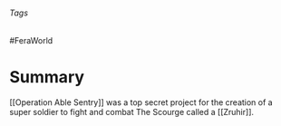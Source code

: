 ###### Tags

#FeraWorld

# Summary
[[Operation Able Sentry]] was a top secret project for the creation of a super soldier to fight and combat The Scourge called a [[Zruhir]]. 